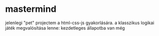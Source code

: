 # mastermind
jelenlegi "pet" projectem a html-css-js gyakorlására. a klasszikus logikai játék megvalósítása lenne: kezdetleges állapotba van még
